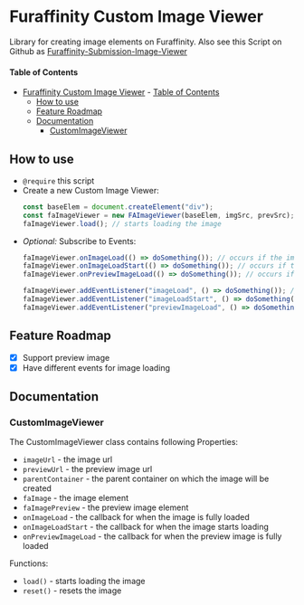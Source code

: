 # Furaffinity Custom Image Viewer

Library for creating image elements on Furaffinity. Also see this Script on Github as [Furaffinity-Submission-Image-Viewer](https://github.com/Midori-Dragon/Furaffinity-Submission-Image-Viewer)

#### Table of Contents

- [Furaffinity Custom Image Viewer](#furaffinity-custom-image-viewer)
      - [Table of Contents](#table-of-contents)
  - [How to use](#how-to-use)
  - [Feature Roadmap](#feature-roadmap)
  - [Documentation](#documentation)
    - [CustomImageViewer](#customimageviewer)

## How to use

- `@require` this script
  <br/>
- Create a new Custom Image Viewer:
  ```javascript
  const baseElem = document.createElement("div");
  const faImageViewer = new FAImageViewer(baseElem, imgSrc, prevSrc);
  faImageViewer.load(); // starts loading the image
  ```
- _Optional:_ Subscribe to Events:
  ```javascript
  faImageViewer.onImageLoad(() => doSomething()); // occurs if the image is fully loaded
  faImageViewer.onImageLoadStart(() => doSomething()); // occurs if the image started loading
  faImageViewer.onPreviewImageLoad(() => doSomething()); // occurs if the preview image fully loaded

  faImageViewer.addEventListener("imageLoad", () => doSomething()); // alternative to onImageLoad
  faImageViewer.addEventListener("imageLoadStart", () => doSomething()); // alternative to onImageLoadStart
  faImageViewer.addEventListener("previewImageLoad", () => doSomething()); // alternative to onPreviewImageLoad
  ```

## Feature Roadmap

- [x] Support preview image
- [x] Have different events for image loading

## Documentation

### CustomImageViewer

The CustomImageViewer class contains following Properties:
- `imageUrl` - the image url
- `previewUrl` - the preview image url
- `parentContainer` - the parent container on which the image will be created
- `faImage` - the image element
- `faImagePreview` - the preview image element
- `onImageLoad` - the callback for when the image is fully loaded
- `onImageLoadStart` - the callback for when the image starts loading
- `onPreviewImageLoad` - the callback for when the preview image is fully loaded

Functions:
- `load()` - starts loading the image
- `reset()` - resets the image
